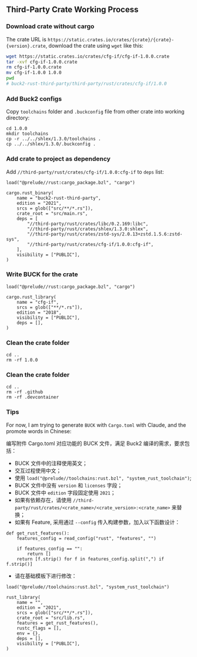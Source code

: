 ## Third-Party Crate Working Process

### Download crate without cargo

The crate URL is `https://static.crates.io/crates/{crate}/{crate}-{version}.crate`, download the crate using `wget` like this:

```bash
wget https://static.crates.io/crates/cfg-if/cfg-if-1.0.0.crate
tar -xvf cfg-if-1.0.0.crate
rm cfg-if-1.0.0.crate
mv cfg-if-1.0.0 1.0.0
pwd
# buck2-rust-third-party/third-party/rust/crates/cfg-if/1.0.0
```

### Add Buck2 configs

Copy `toolchains` folder and `.buckconfig` file from other crate into working directory:

```
cd 1.0.0
mkdir toolchains
cp -r ../../shlex/1.3.0/toolchains .
cp ../../shlex/1.3.0/.buckconfig .
```

### Add crate to project as dependency

Add `//third-party/rust/crates/cfg-if/1.0.0:cfg-if` to `deps` list:

```
load("@prelude//rust:cargo_package.bzl", "cargo")

cargo.rust_binary(
    name = "buck2-rust-third-party",
    edition = "2021",
    srcs = glob(["src/**/*.rs"]),
    crate_root = "src/main.rs",
    deps = [
        "//third-party/rust/crates/libc/0.2.169:libc",
        "//third-party/rust/crates/shlex/1.3.0:shlex",
        "//third-party/rust/crates/zstd-sys/2.0.13+zstd.1.5.6:zstd-sys",
        "//third-party/rust/crates/cfg-if/1.0.0:cfg-if",
    ],
    visibility = ["PUBLIC"],
)
```

### Write BUCK for the crate

```
load("@prelude//rust:cargo_package.bzl", "cargo")

cargo.rust_library(
    name = "cfg-if",
    srcs = glob(["**/*.rs"]),
    edition = "2018",
    visibility = ["PUBLIC"],
    deps = [],
)
```

### Clean the crate folder

```
cd ..
rm -rf 1.0.0
```

### Clean the crate folder

```
cd ..
rm -rf .github
rm -rf .devcontainer
```

### Tips

For now, I am trying to generate `BUCK` with `Cargo.toml` with Claude, and the promote words in Chinese:


编写附件 Cargo.toml 对应功能的 BUCK 文件，满足 Buck2 编译的需求，要求包括：

* BUCK 文件中的注释使用英文；
* 交互过程使用中文；
* 使用 `load("@prelude//toolchains:rust.bzl", "system_rust_toolchain")`;
* BUCK 文件中没有 `version` 和 `licenses` 字段；
* BUCK 文件中 `edition` 字段固定使用 `2021`；
* 如果有依赖存在，请使用 `//third-party/rust/crates/<crate_name>/<crate_version>:<crate_name>` 来替换；
* 如果有 Feature, 采用通过 `--config` 传入构建参数，加入以下函数设计：
```
def get_rust_features():
    features_config = read_config("rust", "features", "")
    
    if features_config == "":
        return []
    return [f.strip() for f in features_config.split(",") if f.strip()]
```
* 请在基础模板下进行修改：
```
load("@prelude//toolchains:rust.bzl", "system_rust_toolchain")

rust_library(
    name = "",
    edition = "2021",
    srcs = glob(["src/**/*.rs"]),
    crate_root = "src/lib.rs",
    features = get_rust_features(),
    rustc_flags = [],
    env = {},
    deps = [],
    visibility = ["PUBLIC"],
)
```
